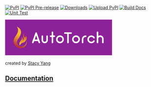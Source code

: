 [![PyPI](https://img.shields.io/pypi/v/autotorch.svg)](https://pypi.python.org/pypi/autotorch)
[![PyPI Pre-release](https://img.shields.io/badge/pypi--prerelease-v0.0.2-ff69b4.svg)](https://pypi.org/project/autotorch/#history)
[![Downloads](http://pepy.tech/badge/autotorch)](http://pepy.tech/project/autotorch)
[![Upload PyPI](https://github.com/StacyYang/AutoTorch/workflows/Upload%20Python%20Package/badge.svg)](https://github.com/StacyYang/AutoTorch/actions)
[![Build Docs](https://github.com/StacyYang/AutoTorch/workflows/Build%20Docs/badge.svg)](https://github.com/StacyYang/AutoTorch/actions)
[![Unit Test](https://github.com/StacyYang/AutoTorch/workflows/Python%20application/badge.svg)](https://github.com/StacyYang/AutoTorch/actions)

<div align="left">
  <a href="https://autotorch.org"><img src="./docs/source/_static/logo.jpg" width="350"></a>
</div>

created by [Stacy Yang](http://stacyyang.org/)

## [Documentation](https://autotorch.org/)
